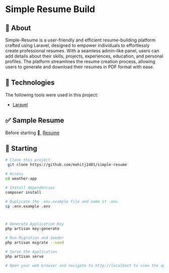 # Simple Resume Build


## :dart: About ##

Simple-Resume is a user-friendly and efficient resume-building platform crafted using Laravel, designed to empower individuals to effortlessly create professional resumes. With a seamless admin-like panel, users can add details about their skills, projects, experiences, education, and personal profiles. The platform streamlines the resume creation process, allowing users to generate and download their resumes in PDF format with ease.


## :rocket: Technologies ##

The following tools were used in this project:

- [Laravel](https://laravel.com/)



## :white_check_mark: Sample Resume ##

Before starting :checkered_flag:, [Resume](sample_resume.pdf)


## :checkered_flag: Starting ##

```bash
# Clone this project
 git clone https://github.com/mohitj2401/simple-resume

# Access
cd weather-app

# Install dependencies
composer install

# Duplicate the .env.example file and name it .env
cp .env.example .env



# Generate Application Key
php artisan key:generate

# Run Migration and Seeder
php artisan migrate --seed

# Serve the Application
php artisan serve

# Open your web browser and navigate to http://localhost to view the application.
```

